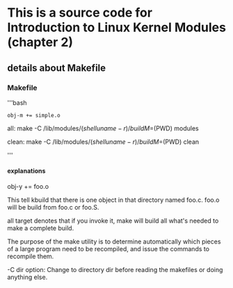 # This is a source code for  Introduction to Linux Kernel Modules (chapter 2)


## details about Makefile

### Makefile

'''bash

	obj-m += simple.o
all:
	make -C /lib/modules/$(shell uname -r)/build M=$(PWD) modules
	
clean:
	make -C /lib/modules/$(shell uname -r)/build M=$(PWD) clean
  
'''

#### explanations

obj-y += foo.o

This tell kbuild that there is one object in that directory named foo.c. foo.o will be build from foo.c or foo.S.

all target denotes that if you invoke it, make will build all what's needed to make a complete build. 

The purpose of the make utility is to determine automatically which pieces of a large program 
need to be recompiled, and issue the commands to recompile them.

-C dir option: Change to directory dir before reading the makefiles or doing anything else.

